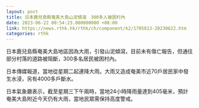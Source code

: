 ```yaml
---
layout: post
title: 日本鹿兒島縣奄美大島山泥傾瀉　300多人被困村內
date: 2023-06-22 00:54:23.000000000 +08:00
link: https://news.rthk.hk/rthk/ch/component/k2/1705813-20230622.htm
categories: rthk
---
```


日本鹿兒島縣奄美大島地區因為大雨，引發山泥傾瀉，目前未有傷亡報告，但通往部分村落的道路被阻斷，300多名居民被困村內。

日本傳媒報道，當地從星期二起連降大雨。大雨又造成奄美市近70戶居民家中發生水浸，另有4000多戶斷水。

日本氣象廳表示，截至星期三下午兩時，當地24小時降雨量達到405毫米，預計奄美大島附近今天仍有大雨，當地民眾需保持高度警戒。
